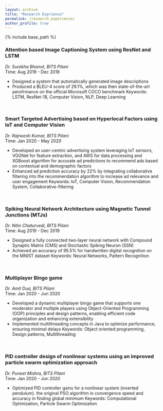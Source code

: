 ```yaml
---
layout: archive
title: "Research Exprience"
permalink: /research_experience/
author_profile: true
---
```



{% include base_path %}

<!--
{% for post in site.work_experience reversed %}
  {% include archive-single.html %}
{% endfor %}
-->

### Attention based Image Captioning System using ResNet and LSTM
*Dr. Surekha Bhanot, BITS Pilani* <br/>
Time: Aug 2019 - Dec 2019 
* Designed a system that automatically generated image descriptions
* Produced a BLEU-4 score of 29.1%, which was then state-of-the-art perofrmance on the official Microsoft COCO benchmark
Keywords: LSTM, ResNet-18, Computer Vision, NLP, Deep Learning
<br/>

### Smart Targeted Advertising based on Hyperlocal Factors using IoT and Computer Vision
*Dr. Rajneesh Kumar, BITS Pilani* <br/>
Time: Jan 2020 - May 2020 <br/>
* Developed an user-centric advertising system leveraging IoT sensors, VGGNet for feature extraction, and AWS for data processing and XGBoost algorithm for accurate ad predictions to recommend ads based on contextual and demographic factors 
* Enhanced ad prediction accuracy by 22% by integrating collaborative filtering into the recommendation algorithm to increase ad relevance and user engagement 
Keywords: IoT, Computer Vision, Recommendation System, Collaborative-filtering
<br/>

### Spiking Neural Network Architecture using Magnetic Tunnel Junctions (MTJs)
*Dr. Nitin Chaturvedi, BITS Pilani* <br/>
Time: Aug 2019 - Dec 2019 <br/>
* Designed a fully connected two-layer neural network with Compound Synaptic Matrix (CMS) and Stochastic Spiking Neuron (SSN)
* Achieved an accuracy of 95.5% for handwritten digital recognition on the MNIST dataset
Keywords: Neural Networks, Pattern Recognition
<br/>

### Multiplayer Bingo game
*Dr. Amit Dua, BITS Pilani* <br/>
Time: Jan 2020 - Jun 2020 <br/>
* Developed a dynamic multiplayer bingo game that supports one moderator and multiple players using Object-Oriented Programming (OOP) principles and design patterns, enabling efficient code organization and enhancing extensibility
* Implemented multithreading concepts in Java to optimize performance, ensuring minimal delays
Keywords: Object oriented programming, Design patterns, Multithreading
<br/>

### PID controller design of nonlinear systems using an improved particle swarm optimization approach
*Dr. Puneet Mishra, BITS Pilani* <br/>
Time: Jan 2020 - Jun 2020 <br/>
* Optimized PID controller gains for a nonlinear system (inverted pendulum). the original PSO algorithm in convergence speed and accuracy in finding global minimum 
Keywords: Computational Optimization, Particle Swarm Optimization
<br/>
